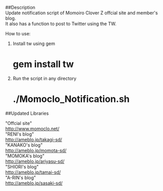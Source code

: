 ##Description  
Update notification script of Momoiro Clover Z offcial site and member's blog.  
It also has a function to post to Twitter using the TW.  

How to use:  
1. Install tw using gem  
    # gem install tw  
2. Run the script in any directory  
    # ./Momoclo_Notification.sh  

##Updated Libraries  

"Offcial site"  
http://www.momoclo.net/  
"RENI's blog"  
http://ameblo.jp/takagi-sd/  
"KANAKO's blog"  
http://ameblo.jp/momota-sd/  
"MOMOKA's blog"  
http://ameblo.jp/ariyasu-sd/  
"SHIORI's blog"  
http://ameblo.jp/tamai-sd/  
"A-RIN's blog"  
http://ameblo.jp/sasaki-sd/  
